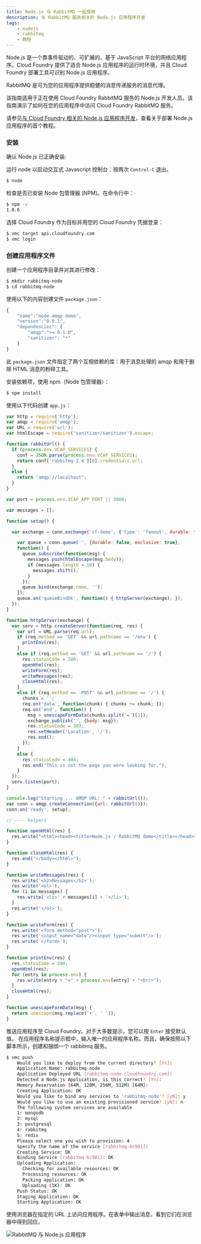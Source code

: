 ```yaml
---
title: Node.js 与 RabbitMQ 一起使用
description: 与 RabbitMQ 服务相关的 Node.js 应用程序开发
tags:
    - nodejs
    - rabbitmq
    - 教程
---
```


Node.js 是一个靠事件驱动的、可扩展的、基于 JavaScript 平台的网络应用程序。Cloud Foundry 提供了适合 Node.js 应用程序的运行时环境，并且 Cloud Foundry 部署工具可识别 Node.js 应用程序。

RabbitMQ 是可为您的应用程序提供稳健的消息传递服务的消息代理。

该指南适用于正在使用 Cloud Foundry RabbitMQ 服务的 Node.js 开发人员。该指南演示了如何在您的应用程序中访问 Cloud Foundry RabbitMQ 服务。

请参见[与 Cloud Foundry 相关的 Node.js 应用程序开发](/frameworks/nodejs/nodejs.html)，查看关于部署 Node.js 应用程序的首个教程。

### 安装

确认 Node.js 已正确安装:

运行 node 以启动交互式 Javascript 控制台：按两次 `Control-C` 退出。

```bash
$ node
```

检查是否已安装 Node 包管理器 (NPM)。在命令行中：

```bash
$ npm -v
1.0.6
```

选择 Cloud Foundry 作为目标并用您的 Cloud Foundry 凭据登录：

```bash
$ vmc target api.cloudfoundry.com
$ vmc login
```

### 创建应用程序文件

创建一个应用程序目录并对其进行修改：

```bash
$ mkdir rabbitmq-node
$ cd rabbitmq-node
```

使用以下的内容创建文件 `package.json`：

``` javascript
{
    "name":"node-amqp-demo",
    "version":"0.0.1",
    "dependencies": {
        "amqp":">= 0.1.0",
        "sanitizer": "*"
    }
}
```

此 `package.json` 文件指定了两个互相依赖的库：用于消息处理的 amqp 和用于删除 HTML 消息的粉碎工具。

安装依赖项，使用 npm（Node 包管理器）：

```bash
$ npm install
```

使用以下代码创建 `app.js`：

``` javascript
var http = require('http');
var amqp = require('amqp');
var URL = require('url');
var htmlEscape = require('sanitizer/sanitizer').escape;

function rabbitUrl() {
  if (process.env.VCAP_SERVICES) {
    conf = JSON.parse(process.env.VCAP_SERVICES);
    return conf['rabbitmq-2.4'][0].credentials.url;
  }
  else {
    return "amqp://localhost";
  }
}

var port = process.env.VCAP_APP_PORT || 3000;

var messages = [];

function setup() {

  var exchange = conn.exchange('cf-demo', {'type': 'fanout', durable: false}, function() {

    var queue = conn.queue('', {durable: false, exclusive: true},
    function() {
      queue.subscribe(function(msg) {
        messages.push(htmlEscape(msg.body));
        if (messages.length > 10) {
          messages.shift();
        }
      });
      queue.bind(exchange.name, '');
    });
    queue.on('queueBindOk', function() { httpServer(exchange); });
  });
}

function httpServer(exchange) {
  var serv = http.createServer(function(req, res) {
    var url = URL.parse(req.url);
    if (req.method == 'GET' && url.pathname == '/env') {
      printEnv(res);
    }
    else if (req.method == 'GET' && url.pathname == '/') {
      res.statusCode = 200;
      openHtml(res);
      writeForm(res);
      writeMessages(res);
      closeHtml(res);
    }
    else if (req.method == 'POST' && url.pathname == '/') {
      chunks = '';
      req.on('data', function(chunk) { chunks += chunk; });
      req.on('end', function() {
        msg = unescapeFormData(chunks.split('=')[1]);
        exchange.publish('', {body: msg});
        res.statusCode = 303;
        res.setHeader('Location', '/');
        res.end();
      });
    }
    else {
      res.statusCode = 404;
      res.end("This is not the page you were looking for.");
    }
  });
  serv.listen(port);
}

console.log("Starting ... AMQP URL: " + rabbitUrl());
var conn = amqp.createConnection({url: rabbitUrl()});
conn.on('ready', setup);

// ---- helpers

function openHtml(res) {
  res.write("<html><head><title>Node.js / RabbitMQ demo</title></head><body>");
}

function closeHtml(res) {
  res.end("</body></html>");
}

function writeMessages(res) {
  res.write('<h2>Messages</h2>');
  res.write('<ol>');
  for (i in messages) {
    res.write('<li>' + messages[i] + '</li>');
  }
  res.write('</ol>');
}

function writeForm(res) {
  res.write('<form method="post">');
  res.write('<input name="data"/><input type="submit"/>');
  res.write('</form>');
}

function printEnv(res) {
  res.statusCode = 200;
  openHtml(res);
  for (entry in process.env) {
    res.write(entry + "=" + process.env[entry] + "<br/>");
  }
  closeHtml(res);
}

function unescapeFormData(msg) {
  return unescape(msg.replace('+', ' '));
}
```

推送应用程序至 Cloud Foundry。对于大多数提示，您可以按 `Enter` 接受默认值。
在应用程序名称提示框中，输入唯一的应用程序名称。而且，确保按照以下脚本所示，创建和捆绑一个 rabbitmq 服务。

```bash
$ vmc push
	Would you like to deploy from the current directory? [Yn]:
	Application Name: rabbitmq-node
	Application Deployed URL [rabbitmq-node.cloudfoundry.com]:
	Detected a Node.js Application, is this correct? [Yn]:
	Memory Reservation (64M, 128M, 256M, 512M) [64M]:
	Creating Application: OK
	Would you like to bind any services to 'rabbitmq-node'? [yN]: y
	Would you like to use an existing provisioned service? [yN]: n
	The following system services are available
	1: mongodb
	2: mysql
	3: postgresql
	4: rabbitmq
	5: redis
	Please select one you wish to provision: 4
	Specify the name of the service [rabbitmq-6c981]:
	Creating Service: OK
	Binding Service [rabbitmq-6c981]: OK
	Uploading Application:
	  Checking for available resources: OK
	  Processing resources: OK
	  Packing application: OK
	  Uploading (1K): OK
	Push Status: OK
	Staging Application: OK
	Starting Application: OK

```

使用浏览器在指定的 URL 上访问应用程序。在表单中输出消息，看到它们在浏览器中得到回应。

![RabbitMQ 与 Node.js 应用程序](/images/screenshots/nodejs-rabbitmq/rmq-app.png)


